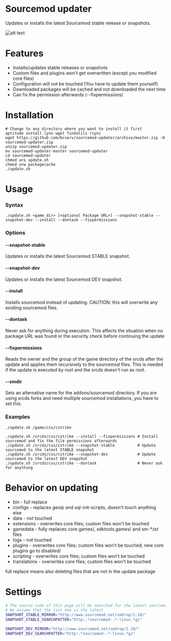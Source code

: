 Sourcemod updater
=================

Updates or installs the latest Sourcemod stable release or snapshots.

![alt text](https://i.imgur.com/5vymVpT.png "Screenshot")

# Features

* Installs/updates stable releases or snapshots
* Custom files and plugins won't get overwritten (except you modified core files)
* Configuration will not be touched (You have to update them yourself)
* Downloaded packages will be cached and not downloaded the next time
* Can fix the permission afterwards (--fixpermissions)

# Installation

```shell
# Change to any directory where you want to install it first
aptitude install lynx wget findutils rsync
wget https://github.com/bcserv/sourcemod-updater/archive/master.zip -O sourcemod-updater.zip
unzip sourcemod-updater.zip
mv sourcemod-updater-master sourcemod-updater
cd sourcemod-updater
chmod u+x update.sh
chmod u+w packagecache
./update.sh
```

# Usage

### Syntax
```shell
./update.sh <game_dir> [<optional Package URL>] --snapshot-stable --snapshot-dev --install --dontask --fixpermissions
```

### Options

#### --snapshot-stable

Updates or installs the latest Sourcemod STABLE snapshot.

#### --snapshot-dev

Updates or installs the latest Sourcemod DEV snapshot.

#### --install

Installs sourcemod instead of updating.
CAUTION: this will overwrite any existing sourcemod files.

#### --dontask

Never ask for anything during execution.
This affects the situation when no package URL was found or
the security check before continuing the update

#### --fixpermissions

Reads the owner and the group of the game directory of the srcds after the update
and applies them recursively to the sourcemod files.
This is needed if the update is executed by root and the srcds doesn't run as root.

#### --smdir

Sets an alternative name for the addons/sourcemod directory.
If you are using srcds forks and need multiple sourcemod installations,
you have to set this.

### Examples
```shell
./update.sh /game/css/cstrike

./update.sh /srcds/css/cstrike --install --fixpermissions # Install sourcemod and fix the file permissions afterwards
./update.sh /srcds/css/cstrike --snapshot-stable          # Update sourcemod to the latest STABLE snapshot
./update.sh /srcds/css/cstrike --snapshot-dev             # Update sourcemod to the latest DEV snapshot
./update.sh /srcds/css/cstrike --dontask                  # Never ask for anything
```

# Behavior on updating

* bin          - full replace
* configs      - replaces geoip and sql-init-scripts, doesn't touch anything else
* data         - not touched
* extensions   - overwrites core files; custom files won't be touched
* gamedata     - fully replaces core.games/, sdktools.games/ and sm-*.txt files
* logs         - not touched
* plugins      - overwrites core files; custom files won't be touched; new core plugins go to disabled/
* scripting    - overwrites core files; custom files won't be touched
* translations - overwrites core files; custom files won't be touched

full replace means also deleting files that are not in the update package

# Settings

```bash
# The source code of this page will be searched for the latest sourcemod package
# We assume that the last one is the latest
SNAPSHOT_STABLE_MIRROR="http://www.sourcemod.net/smdrop/1.10/"
SNAPSHOT_STABLE_SEARCHPATTER="http:.*sourcemod-.*-linux.*gz"

SNAPSHOT_DEV_MIRROR="http://www.sourcemod.net/smdrop/1.10/"
SNAPSHOT_DEV_SEARCHPATTER="http:.*sourcemod-.*-linux.*gz"
```
